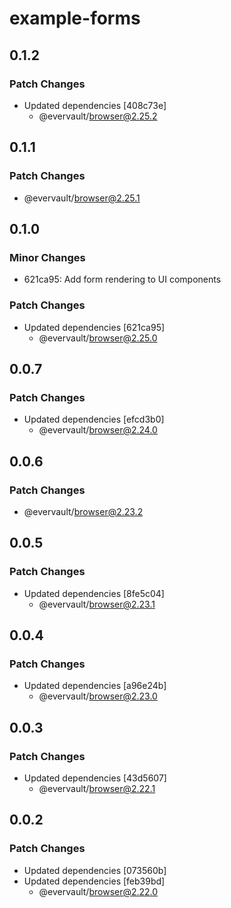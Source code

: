 # example-forms

## 0.1.2

### Patch Changes

- Updated dependencies [408c73e]
  - @evervault/browser@2.25.2

## 0.1.1

### Patch Changes

- @evervault/browser@2.25.1

## 0.1.0

### Minor Changes

- 621ca95: Add form rendering to UI components

### Patch Changes

- Updated dependencies [621ca95]
  - @evervault/browser@2.25.0

## 0.0.7

### Patch Changes

- Updated dependencies [efcd3b0]
  - @evervault/browser@2.24.0

## 0.0.6

### Patch Changes

- @evervault/browser@2.23.2

## 0.0.5

### Patch Changes

- Updated dependencies [8fe5c04]
  - @evervault/browser@2.23.1

## 0.0.4

### Patch Changes

- Updated dependencies [a96e24b]
  - @evervault/browser@2.23.0

## 0.0.3

### Patch Changes

- Updated dependencies [43d5607]
  - @evervault/browser@2.22.1

## 0.0.2

### Patch Changes

- Updated dependencies [073560b]
- Updated dependencies [feb39bd]
  - @evervault/browser@2.22.0
